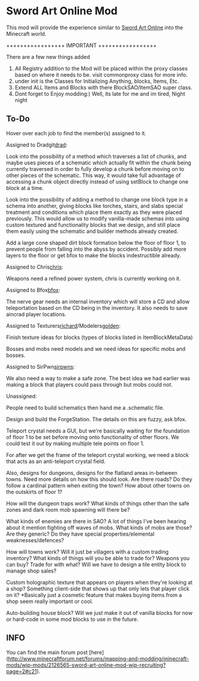 Sword Art Online Mod
====================

This mod will provide the experience similar to [Sword Art Online](http://swordartonline.wikia.com/Sword_Art_Online) into the Minecraft world.

+++++++++++++++++
IMPORTANT
+++++++++++++++++

There are a few new things added
1. All Registry addition to the Mod will be placed within the proxy classes based on where it needs to be. visit commonproxy class for more info.
2. under init is the Classes for Initializing Anything, blocks, Items, Etc.
3. Extend ALL Items and Blocks with there BlockSAO/ItemSAO super class.
4. Dont forget to Enjoy modding:) Well, its late for me and im tired, Night night

To-Do
-----

Hover over each job to find the member(s) assigned to it.

Assigned to Dradgit[drad]:

Look into the possibility of a method which traverses a list of chunks, and maybe uses pieces of a schematic which actually fit within the chunk being currently traversed in order to fully develop a chunk before moving on to other pieces of the schematic. This way, it would take full advantage of accessing a chunk object directly instead of using setBlock to change one block at a time.

Look into the possibility of adding a method to change one block type in a schema into another, giving blocks like torches, stairs, and slabs special treatment and conditions which place them exactly as they were placed previously. This would allow us to modify vanilla-made schemas into using custom textured and functionality blocks that we design, and still place them easily using the schematic and builder methods already created.

Add a large cone shaped dirt block formation below the floor of floor 1, to prevent people from falling into the abyss by accident. Possibly add more layers to the floor or get bfox to make the blocks indestructible already.

Assigned to Chris[chris]:

Weapons need a refined power system, chris is currently working on it.

Assigned to Bfox[bfox]:

The nerve gear needs an internal inventory which will store a CD and allow teleportation based on the CD being in the inventory. It also needs to save
aincrad player locations.

Assigned to Texturers[richard]/Modelers[golden]:

Finish texture ideas for blocks (types of blocks listed in ItemBlockMetaData)

Bosses and mobs need models and we need ideas for specific mobs and bosses.

Assigned to SirPwn[sirpwns]:

We also need a way to make a safe zone. The best idea we had earlier was making a block that players could pass through but mobs could not.

Unassigned:

People need to build schematics then hand me a .schematic file.

Design and build the ForgeStation. The details on this are fuzzy, ask bfox.

Teleport crystal needs a GUI, but we're basically waiting for the foundation of floor 1 to be set before moving onto functionality of other floors. We could test it out by making multiple tele points on floor 1.

For after we get the frame of the teleport crystal working, we need a block that acts as an anti-teleport crystal field. 

Also, designs for dungeons, designs for the flatland areas in-between towns. Need more details on how this should look. Are there roads? Do they follow a cardinal pattern when exiting the town? How about other towns on the outskirts of floor 1?

How will the dungeon traps work? What kinds of things other than the safe zones and dark room mob spawning will there be? 

What kinds of enemies are there in SAO? A lot of things I've been hearing about it mention fighting off waves of mobs. What kinds of mobs are those? Are they generic? Do they have special properties/elemental weaknesses/defences?

How will towns work? Will it just be villagers with a custom trading inventory? What kinds of things will you be able to trade for? Weapons you can buy? Trade for with what? Will we have to design a tile entity block to manage shop sales?

Custom holographic texture that appears on players when they're looking at a shop? Something client-side that shows up that only lets that player click on it? *Basically just a cosmetic feature that makes buying items from a shop seem really important or cool.

Auto-building house block? Will we just make it out of vanilla blocks for now or hard-code in some mod blocks to use in the future.

[bfox]: http://github.com/bfox1/ "Bfox"
[chris]: http://github.com/5chris100/ "Chris"
[drad]: http://github.com/igraham/ "Drad"
[jones]: # "Jones2max"
[golden]: http://github.com/GoldenJay "GoldenJay"
[sirpwns]: http://github.com/sirpwnsamin "SirPwn"
[moonless]: http://github.com/Moonless-sky/ "Moonless_sky"
[richard]: http://github.com/BloodRain/ "Richard"

INFO
-----

You can find the main forum post [here] (http://www.minecraftforum.net/forums/mapping-and-modding/minecraft-mods/wip-mods/2126565-sword-art-online-mod-wip-recruiting?page=2#c21).
